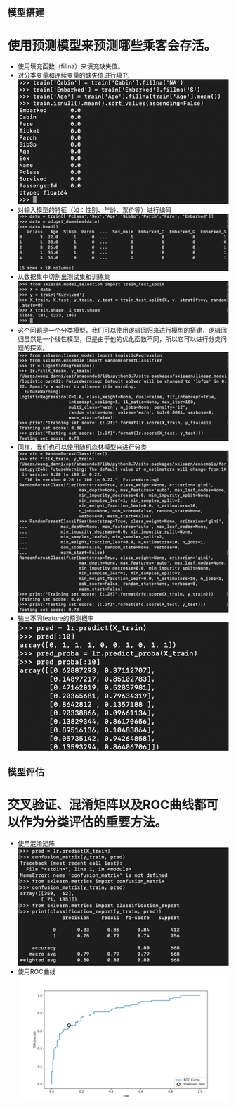 ## 模型搭建
# 使用预测模型来预测哪些乘客会存活。
- 使用填充函数（fillna）来填充缺失值。
- 对分类变量和连续变量的缺失值进行填充
![image](https://github.com/gluorokana/Pictures/blob/master/fillna.png)
- 对输入模型的特征（如：性别、年龄、票价等）进行编码
![image](https://github.com/gluorokana/Pictures/blob/master/classify.png)
- 从数据集中切割出测试集和训练集
![image](https://github.com/gluorokana/Pictures/blob/master/cut.png)
- 这个问题是一个分类模型，我们可以使用逻辑回归来进行模型的搭建，逻辑回归虽然是一个线性模型，但是由于他的优化函数不同，所以它可以进行分类问题的探索。
![image](https://github.com/gluorokana/Pictures/blob/master/LR.png)
- 同样，我们也可以使用随机森林模型来进行分类
![image](https://github.com/gluorokana/Pictures/blob/master/RF.png)
- 输出不同feature的预测概率
![image](https://github.com/gluorokana/Pictures/blob/master/OP.png)

## 模型评估
# 交叉验证、混淆矩阵以及ROC曲线都可以作为分类评估的重要方法。
- 使用混淆矩阵
![image](https://github.com/gluorokana/Pictures/blob/master/matrix.png)
- 使用ROC曲线
![image](https://github.com/gluorokana/Pictures/blob/master/Figure_ROC.png)
